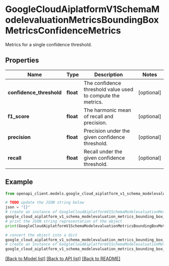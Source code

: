 # GoogleCloudAiplatformV1SchemaModelevaluationMetricsBoundingBoxMetricsConfidenceMetrics

Metrics for a single confidence threshold.

## Properties

Name | Type | Description | Notes
------------ | ------------- | ------------- | -------------
**confidence_threshold** | **float** | The confidence threshold value used to compute the metrics. | [optional] 
**f1_score** | **float** | The harmonic mean of recall and precision. | [optional] 
**precision** | **float** | Precision under the given confidence threshold. | [optional] 
**recall** | **float** | Recall under the given confidence threshold. | [optional] 

## Example

```python
from openapi_client.models.google_cloud_aiplatform_v1_schema_modelevaluation_metrics_bounding_box_metrics_confidence_metrics import GoogleCloudAiplatformV1SchemaModelevaluationMetricsBoundingBoxMetricsConfidenceMetrics

# TODO update the JSON string below
json = "{}"
# create an instance of GoogleCloudAiplatformV1SchemaModelevaluationMetricsBoundingBoxMetricsConfidenceMetrics from a JSON string
google_cloud_aiplatform_v1_schema_modelevaluation_metrics_bounding_box_metrics_confidence_metrics_instance = GoogleCloudAiplatformV1SchemaModelevaluationMetricsBoundingBoxMetricsConfidenceMetrics.from_json(json)
# print the JSON string representation of the object
print(GoogleCloudAiplatformV1SchemaModelevaluationMetricsBoundingBoxMetricsConfidenceMetrics.to_json())

# convert the object into a dict
google_cloud_aiplatform_v1_schema_modelevaluation_metrics_bounding_box_metrics_confidence_metrics_dict = google_cloud_aiplatform_v1_schema_modelevaluation_metrics_bounding_box_metrics_confidence_metrics_instance.to_dict()
# create an instance of GoogleCloudAiplatformV1SchemaModelevaluationMetricsBoundingBoxMetricsConfidenceMetrics from a dict
google_cloud_aiplatform_v1_schema_modelevaluation_metrics_bounding_box_metrics_confidence_metrics_from_dict = GoogleCloudAiplatformV1SchemaModelevaluationMetricsBoundingBoxMetricsConfidenceMetrics.from_dict(google_cloud_aiplatform_v1_schema_modelevaluation_metrics_bounding_box_metrics_confidence_metrics_dict)
```
[[Back to Model list]](../README.md#documentation-for-models) [[Back to API list]](../README.md#documentation-for-api-endpoints) [[Back to README]](../README.md)


